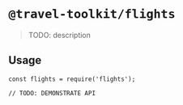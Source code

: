 # `@travel-toolkit/flights`

> TODO: description

## Usage

```
const flights = require('flights');

// TODO: DEMONSTRATE API
```
